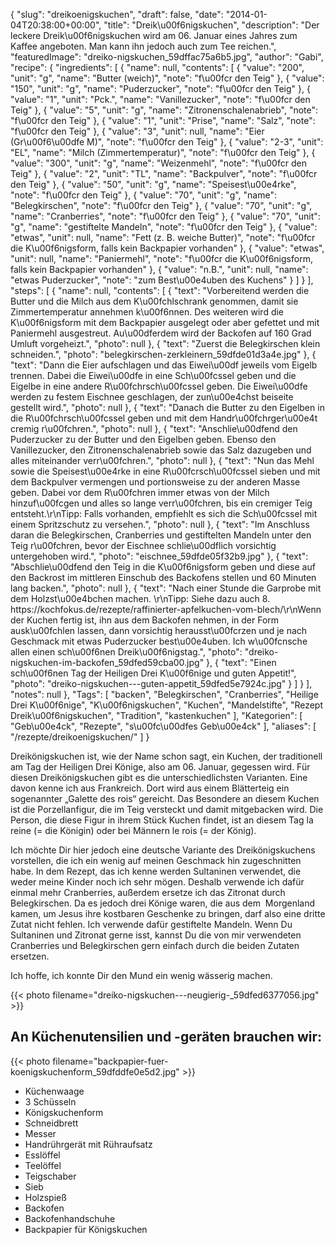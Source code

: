 {
    "slug": "dreikoenigskuchen",
    "draft": false,
    "date": "2014-01-04T20:38:00+00:00",
    "title": "Dreik\u00f6nigskuchen",
    "description": "Der leckere Dreik\u00f6nigskuchen wird am 06. Januar eines Jahres zum Kaffee angeboten. Man kann ihn jedoch auch zum Tee reichen.",
    "featuredImage": "dreiko-nigskuchen_59dffac75a6b5.jpg",
    "author": "Gabi",
    "recipe": {
        "ingredients": [
            {
                "name": null,
                "contents": [
                    {
                        "value": "200",
                        "unit": "g",
                        "name": "Butter (weich)",
                        "note": "f\u00fcr den Teig"
                    },
                    {
                        "value": "150",
                        "unit": "g",
                        "name": "Puderzucker",
                        "note": "f\u00fcr den Teig"
                    },
                    {
                        "value": "1",
                        "unit": "Pck.",
                        "name": "Vanillezucker",
                        "note": "f\u00fcr den Teig"
                    },
                    {
                        "value": "5",
                        "unit": "g",
                        "name": "Zitronenschalenabrieb",
                        "note": "f\u00fcr den Teig"
                    },
                    {
                        "value": "1",
                        "unit": "Prise",
                        "name": "Salz",
                        "note": "f\u00fcr den Teig"
                    },
                    {
                        "value": "3",
                        "unit": null,
                        "name": "Eier (Gr\u00f6\u00dfe M)",
                        "note": "f\u00fcr den Teig"
                    },
                    {
                        "value": "2-3",
                        "unit": "EL",
                        "name": "Milch (Zimmertemperatur)",
                        "note": "f\u00fcr den Teig"
                    },
                    {
                        "value": "300",
                        "unit": "g",
                        "name": "Weizenmehl",
                        "note": "f\u00fcr den Teig"
                    },
                    {
                        "value": "2",
                        "unit": "TL",
                        "name": "Backpulver",
                        "note": "f\u00fcr den Teig"
                    },
                    {
                        "value": "50",
                        "unit": "g",
                        "name": "Speisest\u00e4rke",
                        "note": "f\u00fcr den Teig"
                    },
                    {
                        "value": "70",
                        "unit": "g",
                        "name": "Belegkirschen",
                        "note": "f\u00fcr den Teig"
                    },
                    {
                        "value": "70",
                        "unit": "g",
                        "name": "Cranberries",
                        "note": "f\u00fcr den Teig"
                    },
                    {
                        "value": "70",
                        "unit": "g",
                        "name": "gestiftelte Mandeln",
                        "note": "f\u00fcr den Teig"
                    },
                    {
                        "value": "etwas",
                        "unit": null,
                        "name": "Fett (z. B. weiche Butter)",
                        "note": "f\u00fcr die K\u00f6nigsform, falls kein Backpapier vorhanden"
                    },
                    {
                        "value": "etwas",
                        "unit": null,
                        "name": "Paniermehl",
                        "note": "f\u00fcr die K\u00f6nigsform, falls kein Backpapier vorhanden"
                    },
                    {
                        "value": "n.B.",
                        "unit": null,
                        "name": "etwas Puderzucker",
                        "note": "zum Best\u00e4uben des Kuchens"
                    }
                ]
            }
        ],
        "steps": [
            {
                "name": null,
                "contents": [
                    {
                        "text": "Vorbereitend werden die Butter und die Milch aus dem K\u00fchlschrank genommen, damit sie Zimmertemperatur annehmen k\u00f6nnen. Des weiteren wird die K\u00f6nigsform mit dem Backpapier ausgelegt oder aber gefettet und mit Paniermehl ausgestreut. Au\u00dferdem wird der Backofen auf 160 Grad Umluft vorgeheizt.",
                        "photo": null
                    },
                    {
                        "text": "Zuerst die Belegkirschen klein schneiden.",
                        "photo": "belegkirschen-zerkleinern_59dfde01d3a4e.jpg"
                    },
                    {
                        "text": "Dann die Eier aufschlagen und das Eiwei\u00df jeweils vom Eigelb trennen. Dabei die Eiwei\u00dfe in eine Sch\u00fcssel geben und die Eigelbe in eine andere R\u00fchrsch\u00fcssel geben. Die Eiwei\u00dfe werden zu festem Eischnee geschlagen, der zun\u00e4chst beiseite gestellt wird.",
                        "photo": null
                    },
                    {
                        "text": "Danach die Butter zu den Eigelben in die R\u00fchrsch\u00fcssel geben und mit dem Handr\u00fchrger\u00e4t cremig r\u00fchren.",
                        "photo": null
                    },
                    {
                        "text": "Anschlie\u00dfend den Puderzucker zu der Butter und den Eigelben geben. Ebenso den Vanillezucker, den Zitronenschalenabrieb sowie das Salz dazugeben und alles miteinander verr\u00fchren.",
                        "photo": null
                    },
                    {
                        "text": "Nun das Mehl sowie die Speisest\u00e4rke in eine R\u00fcrsch\u00fcssel sieben und mit dem Backpulver vermengen und portionsweise zu der anderen Masse geben. Dabei vor dem R\u00fchren immer etwas von der Milch hinzuf\u00fcgen und alles so lange verr\u00fchren, bis ein cremiger Teig entsteht.\r\nTipp: Falls vorhanden, empfiehlt es sich die Sch\u00fcssel mit einem Spritzschutz zu versehen.",
                        "photo": null
                    },
                    {
                        "text": "Im Anschluss daran die Belegkirschen, Cranberries und gestiftelten Mandeln unter den Teig r\u00fchren, bevor der Eischnee schlie\u00dflich vorsichtig untergehoben wird.",
                        "photo": "eischnee_59dfde05f32b9.jpg"
                    },
                    {
                        "text": "Abschlie\u00dfend den Teig in die K\u00f6nigsform geben und diese auf den Backrost im mittleren Einschub des Backofens stellen und 60 Minuten lang backen.",
                        "photo": null
                    },
                    {
                        "text": "Nach einer Stunde die Garprobe mit dem Holzst\u00e4bchen machen. \r\nTipp: Siehe dazu auch 8. https:\/\/kochfokus.de\/rezepte\/raffinierter-apfelkuchen-vom-blech\/\r\nWenn der Kuchen fertig ist, ihn aus dem Backofen nehmen, in der Form ausk\u00fchlen lassen, dann vorsichtig herausst\u00fcrzen  und je nach Geschmack mit etwas Puderzucker best\u00e4uben. Ich w\u00fcnsche allen einen sch\u00f6nen Dreik\u00f6nigstag.",
                        "photo": "dreiko-nigskuchen-im-backofen_59dfed59cba00.jpg"
                    },
                    {
                        "text": "Einen sch\u00f6nen Tag der Heiligen Drei K\u00f6nige und guten Appetit!",
                        "photo": "dreiko-nigskuchen---guten-appetit_59dfed5e7924c.jpg"
                    }
                ]
            }
        ],
        "notes": null
    },
    "Tags": [
        "backen",
        "Belegkirschen",
        "Cranberries",
        "Heilige Drei K\u00f6nige",
        "K\u00f6nigskuchen",
        "Kuchen",
        "Mandelstifte",
        "Rezept Dreik\u00f6nigskuchen",
        "Tradition",
        "kastenkuchen"
    ],
    "Kategorien": [
        "Geb\u00e4ck",
        "Rezepte",
        "s\u00fc\u00dfes Geb\u00e4ck"
    ],
    "aliases": [
        "\/rezepte\/dreikoenigskuchen\/"
    ]
}

Dreikönigskuchen ist, wie der Name schon sagt, ein Kuchen, der traditionell am Tag der Heiligen Drei Könige, also am 06. Januar, gegessen wird. Für diesen Dreikönigskuchen gibt es die unterschiedlichsten Varianten. Eine davon kenne ich aus Frankreich. Dort wird aus einem Blätterteig ein sogenannter &#8222;Galette des rois&#8220; gereicht. Das Besondere an diesem Kuchen ist die Porzellanfigur, die im Teig versteckt und damit mitgebacken wird. Die Person, die diese Figur in ihrem Stück Kuchen findet, ist an diesem Tag la reine (= die Königin) oder bei Männern le rois (= der König).

Ich möchte Dir hier jedoch eine deutsche Variante des Dreikönigskuchens vorstellen, die ich ein wenig auf meinen Geschmack hin zugeschnitten habe. In dem Rezept, das ich kenne werden Sultaninen verwendet, die weder meine Kinder noch ich sehr mögen. Deshalb verwende ich dafür einmal mehr Cranberries, außerdem ersetze ich das Zitronat durch Belegkirschen. Da es jedoch drei Könige waren, die aus dem  Morgenland kamen, um Jesus ihre kostbaren Geschenke zu bringen, darf also eine dritte Zutat nicht fehlen. Ich verwende dafür gestiftelte Mandeln. Wenn Du Sultaninen und Zitronat gerne isst, kannst Du die von mir verwendeten Cranberries und Belegkirschen gern einfach durch die beiden Zutaten ersetzen.

Ich hoffe, ich konnte Dir den Mund ein wenig wässerig machen.

{{< photo filename="dreiko-nigskuchen---neugierig-_59dfed6377056.jpg" >}}

## An Küchenutensilien und -geräten brauchen wir:

{{< photo filename="backpapier-fuer-koenigskuchenform_59dfddfe0e5d2.jpg" >}}

 * Küchenwaage
 * 3 Schüsseln
 * Königskuchenform
 * Schneidbrett
 * Messer
 * Handrührgerät mit Rühraufsatz
 * Esslöffel
 * Teelöffel
 * Teigschaber
 * Sieb
 * Holzspieß
 * Backofen
 * Backofenhandschuhe
 * Backpapier für Königskuchen